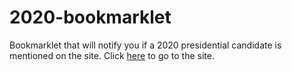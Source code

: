 # 2020-bookmarklet
Bookmarklet that will notify you if a 2020 presidential candidate is mentioned on the site. Click [here](https://mikeymuller.github.io/2020-bookmarklet/) to go to the site.
